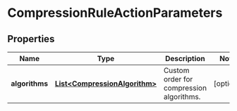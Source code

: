 

# CompressionRuleActionParameters


## Properties

| Name | Type | Description | Notes |
|------------ | ------------- | ------------- | -------------|
|**algorithms** | [**List&lt;CompressionAlgorithm&gt;**](CompressionAlgorithm.md) | Custom order for compression algorithms. |  [optional] |



